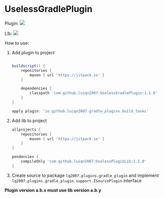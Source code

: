 # UselessGradlePlugin

Plugin: [![](https://jitpack.io/v/luiqn2007/UselessGradlePlugin.svg)](https://jitpack.io/#luiqn2007/UselessGradlePlugin)

Lib: [![](https://jitpack.io/v/luiqn2007/UselessPluginLib.svg)](https://jitpack.io/#luiqn2007/UselessPluginLib)

How to use: 

 1. Add plugin to project

    ```groovy

    buildscript() {
        repositories {
            maven { url 'https://jitpack.io' }
        }

        dependencies {
            classpath 'com.github.luiqn2007:UselessGradlePlugin:1.1.6'
        }
    }
    
    apply plugin: 'io.github.luiqn2007.gradle_plugins.build_tasks'
    
    ```

  2. Add lib to project

     ```groovy
     allprojects {
         repositories {
             maven { url 'https://jitpack.io' }
         }
	 }
     
     pendencies {
         compileOnly 'com.github.luiqn2007:UselessPluginLib:1.1.0'
     }
     ```
     
  3. Create source to package `lq2007.plugins.gradle_plugin`
and implement `lq2007.plugins.gradle_plugin.support.ISourcePlugin` interface

**Plugin version a.b.x must use lib version a.b.y**
